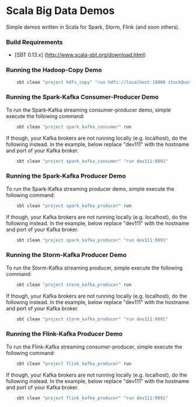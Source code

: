 # Scala Big Data Demos
Simple demos written in Scala for Spark, Storm, Flink (and soon others).

### Build Requirements

* [SBT 0.13.x] (http://www.scala-sbt.org/download.html)

### Running the Hadoop-Copy Demo

```bash
    sbt clean "project hdfs_copy" "run hdfs://localhost:19000 stockQuotes.js 100000"
```

### Running the Spark-Kafka Consumer-Producer Demo

To run the Spark-Kafka streaming consumer-producer demo, simple execute the following command:

```bash
    sbt clean "project spark_kafka_consumer" run
```

If though, your Kafka brokers are not running locally (e.g. localhost), do the following instead.
In the example, below replace "dev111" with the hostname and port of your Kafka broker.

```bash
    sbt clean "project spark_kafka_consumer" "run dev111:9091"
```

### Running the Spark-Kafka Producer Demo

To run the Spark-Kafka streaming producer demo, simple execute the following command:

```bash
    sbt clean "project spark_kafka_producer" run
```

If though, your Kafka brokers are not running locally (e.g. localhost), do the following instead.
In the example, below replace "dev111" with the hostname and port of your Kafka broker.

```bash
    sbt clean "project spark_kafka_producer" "run dev111:9091"
```

### Running the Storm-Kafka Producer Demo

To run the Storm-Kafka streaming producer, simple execute the following command:

```bash
    sbt clean "project storm_kafka_producer" run
```

If though, your Kafka brokers are not running locally (e.g. localhost), do the following instead.
In the example, below replace "dev111" with the hostname and port of your Kafka broker.

```bash
    sbt clean "project storm_kafka_producer" "run dev111:9091"
```

### Running the Flink-Kafka Producer Demo

To run the Flink-Kafka streaming consumer-producer, simple execute the following command:

```bash
    sbt clean "project flink_kafka_producer" run
```

If though, your Kafka brokers are not running locally (e.g. localhost), do the following instead.
In the example, below replace "dev111" with the hostname and port of your Kafka broker.

```bash
    sbt clean "project flink_kafka_producer" "run dev111:9091"
```

